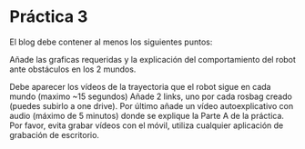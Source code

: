 # Práctica 3

El blog debe contener al menos los siguientes puntos:

 Añade las graficas requeridas y la explicación del comportamiento del robot ante obstáculos en los 2 mundos. 
 
Debe aparecer los vídeos de la trayectoria que el robot sigue en cada mundo (maximo ~15 segundos)
Añade 2 links, uno por cada rosbag creado (puedes subirlo a one drive).
Por último añade un vídeo autoexplicativo con audio (máximo de 5 minutos) donde se explique la Parte A de la práctica. Por favor, evita grabar vídeos con el móvil, utiliza cualquier aplicación de grabación de escritorio.
